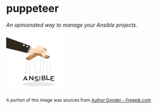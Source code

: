 # puppeteer

*An opinionated way to manage your Ansible projects.*

<img src="images/puppeteer.png" width="150" height="150">

<sub> A portion of this image was sources from <a href="https://www.freepik.com/free-photos-vectors/business">Author Dooder - Freepik.com</a></sub>